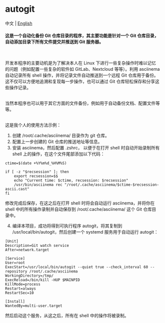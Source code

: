 # autogit
中文 | [English](README_EN.md)
<br>

#### 这是一个自动化备份 Git 仓库目录的程序，其主要功能是针对一个 Git 仓库目录，自动添加目录下所有文件提交并推送到 Git 服务器。

<br>

开发本程序的主要动机是为了解决本人在 Linux 下进行一些复杂操作时难以记忆的问题（例如配置一些复杂的软件如 GitLab、Nextcloud 等等）。利用 asciinema 自动记录所有 shell 操作，并将记录文件自动推送到一个远程 Git 仓库用于备份。这不仅可以方便地追溯和复现每一步操作，也可以通过 Git 仓库轻松保存和分享这些操作记录。

<br>
当然本程序也可以用于其它方面的文件备份，例如用于自动备份文档、配置文件等等。

<br>
<br>

这是我个人的使用方法示例：

1. 创建 /root/.cache/asciinema/ 目录作为 git 仓库。
2. 配置上一步创建的 Git 仓库的推送地址等信息。
3. 安装 asciinema，然后配置 .zshrc， 以便于在打开 shell 时自动开始录制所有 shell 上的操作，在这个文件尾部添加以下代码：
```
ctime=$(date +%Y%m%d_%H%M%S)

if [ -z "$recsession" ]; then
    export recsession=$$
    echo "Current time: $ctime, recsession: $recsession"
    /usr/bin/asciinema rec "/root/.cache/asciinema/$ctime-$recsession-ascii.cast"
fi
```
修改完成后保存，在这之后在打开 shell 时将会自动运行 asciinema，并将你在 shell 中的所有操作录制并自动保存到 /root/.cache/asciinema/ 这个 Git 仓库目录中。

4. 编译本项目，成功将得到可执行程序 autogit，将其复制到 /usr/local/bin/autogit，然后创建一个 systemd 服务用于自动运行 autogit：
```
[Unit]
Description=Git watch service
After=network.target

[Service]
User=root
ExecStart=/usr/local/bin/autogit --quiet true --check_interval 60 --repository /root/.cache/asciinema
WorkingDirectory=/tmp/
ExecReload=/bin/kill -HUP $MAINPID
KillMode=process
Restart=always
RestartSec=10

[Install]
WantedBy=multi-user.target
```

然后启动这个服务，从这之后，所有在 shell 中的操作将被录制。
